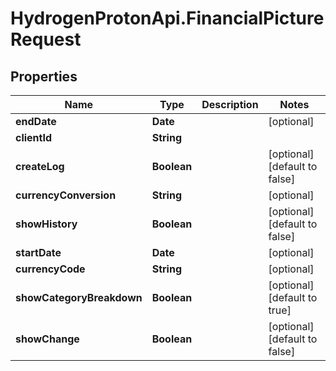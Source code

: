 # HydrogenProtonApi.FinancialPictureRequest

## Properties
Name | Type | Description | Notes
------------ | ------------- | ------------- | -------------
**endDate** | **Date** |  | [optional] 
**clientId** | **String** |  | 
**createLog** | **Boolean** |  | [optional] [default to false]
**currencyConversion** | **String** |  | [optional] 
**showHistory** | **Boolean** |  | [optional] [default to false]
**startDate** | **Date** |  | [optional] 
**currencyCode** | **String** |  | [optional] 
**showCategoryBreakdown** | **Boolean** |  | [optional] [default to true]
**showChange** | **Boolean** |  | [optional] [default to false]


